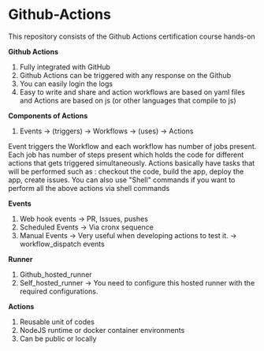 # Github-Actions
This repository consists of the Github Actions certification course hands-on


**Github Actions**
1. Fully integrated with GitHub
2. Github Actions can be triggered with any response on the Github
3. You can easily login the logs
4. Easy to write and share and action workflows are based on yaml files and Actions are based on js (or other languages that compile to js)

**Components of Actions**
1. Events -> (triggers) -> Workflows -> (uses) -> Actions

Event triggers the Workflow and each workflow has number of jobs present. Each job has number of steps present which holds the code for different actions that gets triggered simultaneously.
Actions basically have tasks that will be performed such as : checkout the code, build the app, deploy the app, create issues.
You can also use "Shell" commands if you want to perform all the above actions via shell commands

**Events**
1. Web hook events -> PR, Issues, pushes
2. Scheduled Events -> Via cronx sequence
3. Manual Events -> Very useful when developing actions to test it. -> workflow_dispatch events

**Runner**
1. Github_hosted_runner
2. Self_hosted_runner -> You need to configure this hosted runner with the required configurations.

**Actions**
1. Reusable unit of codes
2. NodeJS runtime or docker container environments
3. Can be public or locally
